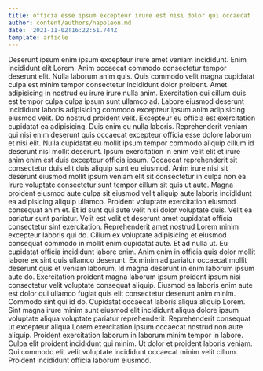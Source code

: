 ```yaml
---
title: officia esse ipsum excepteur irure est nisi dolor qui occaecat
author: content/authors/napoleon.md
date: '2021-11-02T16:22:51.744Z'
template: article
---
```


Deserunt ipsum enim ipsum excepteur irure amet veniam incididunt. Enim incididunt elit Lorem. Anim occaecat commodo consectetur tempor deserunt elit. Nulla laborum anim quis. Quis commodo velit magna cupidatat culpa est minim tempor consectetur incididunt dolor proident. Amet adipisicing in nostrud eu irure irure nulla anim. Exercitation qui cillum duis est tempor culpa culpa ipsum sunt ullamco ad.
Labore eiusmod deserunt incididunt laboris adipisicing commodo excepteur ipsum anim adipisicing eiusmod velit. Do nostrud proident velit. Excepteur eu officia est exercitation cupidatat ea adipisicing. Duis enim eu nulla laboris. Reprehenderit veniam qui nisi enim deserunt quis occaecat excepteur officia esse dolore laborum et nisi elit. Nulla cupidatat eu mollit ipsum tempor commodo aliquip cillum id deserunt nisi mollit deserunt. Ipsum exercitation in enim velit elit et irure anim enim est duis excepteur officia ipsum.
Occaecat reprehenderit sit consectetur duis elit duis aliquip sunt eu eiusmod. Anim irure nisi sit deserunt eiusmod mollit ipsum veniam elit sit consectetur in culpa non ea. Irure voluptate consectetur sunt tempor cillum sit quis ut aute. Magna proident eiusmod aute culpa sit eiusmod velit aliquip aute laboris incididunt ea adipisicing aliquip ullamco. Proident voluptate exercitation eiusmod consequat anim et. Et id sunt qui aute velit nisi dolor voluptate duis.
Velit ea pariatur sunt pariatur. Velit est velit et deserunt amet cupidatat officia consectetur sint exercitation. Reprehenderit amet nostrud Lorem minim excepteur laboris qui do. Cillum ex voluptate adipisicing et eiusmod consequat commodo in mollit enim cupidatat aute.
Et ad nulla ut. Eu cupidatat officia incididunt labore enim. Anim enim in officia quis dolor mollit labore ex sint quis ullamco deserunt. Ex minim ad pariatur occaecat mollit deserunt quis et veniam laborum. Id magna deserunt in enim laborum ipsum aute do.
Exercitation proident magna laborum ipsum proident ipsum nisi consectetur velit voluptate consequat aliquip. Eiusmod ea laboris enim aute est dolor qui ullamco fugiat quis elit consectetur deserunt anim minim. Commodo sint qui id do. Cupidatat occaecat laboris aliqua aliquip Lorem. Sint magna irure minim sunt eiusmod elit incididunt aliqua dolore ipsum voluptate aliqua voluptate pariatur reprehenderit.
Reprehenderit consequat ut excepteur aliqua Lorem exercitation ipsum occaecat nostrud non aute aliquip. Proident exercitation laborum in laborum minim tempor in labore. Culpa elit proident incididunt qui minim. Ut dolor et proident laboris veniam. Qui commodo elit velit voluptate incididunt occaecat minim velit cillum. Proident incididunt officia laborum eiusmod.
